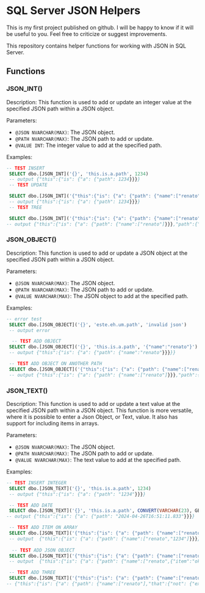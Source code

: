 # SQL Server JSON Helpers

This is my first project published on github. I will be happy to know if it will be useful to you. Feel free to criticize or suggest improvements.

This repository contains helper functions for working with JSON in SQL Server.

## Functions

### JSON_INT()

Description:
This function is used to add or update an integer value at the specified JSON path within a JSON object.

Parameters:
- `@JSON NVARCHAR(MAX)`: The JSON object.
- `@PATH NVARCHAR(MAX)`: The JSON path to add or update.
- `@VALUE INT`: The integer value to add at the specified path.

Examples:
```sql
-- TEST INSERT
 SELECT dbo.[JSON_INT]('{}', 'this.is.a.path', 1234)
 -- output {"this":{"is": {"a": {"path": 1234}}}}
 -- TEST UPDATE

 SELECT dbo.[JSON_INT]('{"this":{"is": {"a": {"path": {"name":["renato"]}}}}}', 'this.is.a.path', 1234)
 -- output {"this":{"is": {"a": {"path": 1234}}}}
 -- TEST TREE

 SELECT dbo.[JSON_INT]('{"this":{"is": {"a": {"path": {"name":["renato"]}}}}}', 'this.path.not.extis', 1234)
-- output {"this":{"is": {"a": {"path": {"name":["renato"]}}},"path":{"not": {"extis": 1234}}}}
```

### JSON_OBJECT()

Description:
This function is used to add or update a JSON object at the specified JSON path within a JSON object.

Parameters:
- `@JSON NVARCHAR(MAX)`: The JSON object.
- `@PATH NVARCHAR(MAX)`: The JSON path to add or update.
- `@VALUE NVARCHAR(MAX)`: The JSON object to add at the specified path.

Examples:
```sql
-- error test
 SELECT dbo.[JSON_OBJECT]('{}', 'este.eh.um.path', 'invalid json')
 -- output error

  -- TEST ADD OBJECT
 SELECT dbo.[JSON_OBJECT]('{}', 'this.is.a.path', '{"name":"renato"}')
 -- output {"this":{"is": {"a": {"path": {"name":"renato"}}}}}

 -- TEST ADD OBJECT ON ANOTHER PATH
 SELECT dbo.[JSON_OBJECT]('{"this":{"is": {"a": {"path": {"name":["renato"]}}}}}', 'this.path.not.exist', '{"dir":"c:\\"}')
 -- output {"this":{"is": {"a": {"path": {"name":["renato"]}}},"path":{"not": {"exist": {"dir":"c:\\"}}}}}
```

### JSON_TEXT()

Description:
This function is used to add or update a text value at the specified JSON path within a JSON object. This function is more versatile, where it is possible to enter a Json Object, or Text, value. It also has support for including items in arrays.

Parameters:
- `@JSON NVARCHAR(MAX)`: The JSON object.
- `@PATH NVARCHAR(MAX)`: The JSON path to add or update.
- `@VALUE NVARCHAR(MAX)`: The text value to add at the specified path.

Examples:
```sql
-- TEST INSERT INTEGER
 SELECT dbo.[JSON_TEXT]('{}', 'this.is.a.path', 1234)
 -- output {"this":{"is": {"a": {"path": "1234"}}}}

 -- TEST ADD DATE
 SELECT dbo.[JSON_TEXT]('{}', 'this.is.a.path', CONVERT(VARCHAR(23), GETDATE(),126))
-- output {"this":{"is": {"a": {"path": "2024-04-26T16:51:11.833"}}}}

 -- TEST ADD ITEM ON ARRAY
 SELECT dbo.[JSON_TEXT]('{"this":{"is": {"a": {"path": {"name":["renato"]}}}}}', 'this.is.a.path.name', 1234)
 -- output  {"this":{"is": {"a": {"path": {"name":["renato","1234"]}}}}}
 
  -- TEST ADD JSON OBJECT
 SELECT dbo.[JSON_TEXT]('{"this":{"is": {"a": {"path": {"name":["renato"]}}}}}', 'this.is.a.path.name', '{"item":"ok"}')
 -- output  {"this":{"is": {"a": {"path": {"name":["renato",{"item":"ok"}]}}}}}

 -- TEST ADD THREE
 SELECT dbo.[JSON_TEXT]('{"this":{"is": {"a": {"path": {"name":["renato"]}}}}}', 'this.is.a.path.that.not.exists', 1234)
-- {"this":{"is": {"a": {"path": {"name":["renato"],"that":{"not": {"exists": "1234"}}}}}}}

```
